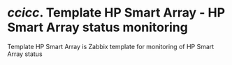 # *ccicc*. Template HP Smart Array - HP Smart Array status monitoring

Template HP Smart Array is Zabbix template for monitoring of HP Smart Array status

